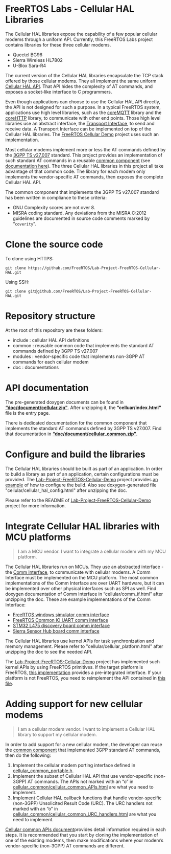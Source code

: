 # FreeRTOS Labs - Cellular HAL Libraries

The Cellular HAL libraries expose the capability of a few popular cellular modems through a uniform API.  Currently, this FreeRTOS Labs project contains libraries for these three cellular modems.  

* Quectel BG96
* Sierra Wireless HL7802
* U-Blox Sara-R4


The current version of the Cellular HAL libraries encapsulate the TCP stack offered by those cellular modems.  They all implement the same uniform [Cellular HAL API](https://github.com/FreeRTOS/Lab-Project-FreeRTOS-Cellular-HAL/raw/main/doc/document/cellular.zip).  That API hides the complexity of AT commands, and exposes a socket-like interface to C programmers.  

Even though applications can choose to use the Cellular HAL API directly, the API is not designed for such a purpose. In a typical FreeRTOS system, applications use high level libraries, such as the [coreMQTT](https://github.com/FreeRTOS/coreMQTT) library and the [coreHTTP](https://github.com/FreeRTOS/coreHTTP) library, to communicate with other end points. Those high level libraries use an abstract interface, the [Transport Interface](https://github.com/FreeRTOS/coreMQTT/blob/main/source/interface/transport_interface.h), to send and receive data. A Transport Interface can be implemented on top of the Cellular HAL libraries. The [FreeRTOS Cellular Demo](https://github.com/FreeRTOS/Lab-Project-FreeRTOS-Cellular-Demo) project uses such an implementation.

Most cellular modems implement more or less the AT commands defined by the [3GPP TS v27.007](https://portal.3gpp.org/desktopmodules/Specifications/SpecificationDetails.aspx?specificationId=1515) standard. This project provides an implementation of such standard AT commands in a reusable [common component](https://github.com/FreeRTOS/Lab-Project-FreeRTOS-Cellular-HAL/tree/master/common) (see [documentation here](https://github.com/FreeRTOS/Lab-Project-FreeRTOS-Cellular-HAL/raw/main/doc/document/cellular_common.zip)). The three Cellular HAL libraries in this project all take advantage of that common code. The library for each modem only implements the vendor-specific AT commands, then exposes the complete Cellular HAL API.

The common component that implements the 3GPP TS v27.007 standard has been written in compliance to these criteria:

* GNU Complexity scores are not over 8.
* MISRA coding standard.  Any deviations from the MISRA C:2012 guidelines are documented in source code comments marked by “`coverity`”.

# Clone the source code

To clone using HTTPS:

```
git clone https://github.com/FreeRTOS/Lab-Project-FreeRTOS-Cellular-HAL.git
```

Using SSH:

```
git clone git@github.com/FreeRTOS/Lab-Project-FreeRTOS-Cellular-HAL.git
```

# Repository structure

At the root of this repository are these folders:

* include : cellular HAL API definitions
* common : reusable common code that implements the standard AT commands defined by 3GPP TS v27.007
* modules : vendor-specific code that implements non-3GPP AT commands for each cellular modem
* doc : documentations

# API documentation

The pre-generated doxygen documents can be found in [**“doc/document/cellular.zip"**](https://github.com/FreeRTOS/Lab-Project-FreeRTOS-Cellular-HAL/raw/main/doc/document/cellular.zip).  After unzipping it,  the **“celluar/index.html”** file is the entry page.

There is dedicated documentation for the common component that implements the standard AT commands defined by 3GPP TS v27.007.  Find that documentation in [**“doc/document/cellular_common.zip”**](https://github.com/FreeRTOS/Lab-Project-FreeRTOS-Cellular-HAL/raw/main/doc/document/cellular_common.zip).

# Configure and build the libraries

The Cellular HAL libraries should be built as part of an application. In order to build a library as part of an application, certain configurations must be provided. The [Lab-Project-FreeRTOS-Cellular-Demo](https://github.com/FreeRTOS/Lab-Project-FreeRTOS-Cellular-Demo) project provides [an example](https://github.com/FreeRTOS/Lab-Project-FreeRTOS-Cellular-Demo/blob/master/source/cellular/cellular_config.h) of how to configure the build. Also see doxygen-generated file "cellular/cellular_hal_config.html" after unzipping the doc.

Please refer to the README of [Lab-Project-FreeRTOS-Cellular-Demo](https://github.com/FreeRTOS/Lab-Project-FreeRTOS-Cellular-Demo) project for more information.

# Integrate Cellular HAL libraries with MCU platforms

> I am a MCU vendor. I want to integrate a cellular modem with my MCU platform.


The Cellular HAL libraries run on MCUs.  They use an abstracted interface - the [Comm Interface](https://github.com/FreeRTOS/Lab-Project-FreeRTOS-Cellular-HAL/blob/master/include/cellular_comm_interface.h), to communicate with cellular modems.  A Comm Interface must be implemented on the MCU platform.  The most common implementations of the Comm Interface are over UART hardware, but it can be implemented over other physical interfaces such as SPI as well.  Find doxygen documentation of Comm Interface in “cellular/comm_if.html” after unzipping the doc. These are example implementations of the Comm Interface:

* [FreeRTOS windows simulator comm interface](https://github.com/FreeRTOS/Lab-Project-FreeRTOS-Cellular-Demo/blob/master/source/cellular/comm_if_windows.c)
* [FreeRTOS Common IO UART comm interface](https://github.com/aws/amazon-freertos/blob/feature/cellular/vendors/st/boards/stm32l475_discovery/ports/comm_if/comm_if_uart.c)
* [STM32 L475 discovery board comm interface](https://github.com/aws/amazon-freertos/blob/feature/cellular/vendors/st/boards/stm32l475_discovery/ports/comm_if/comm_if_st.c)
* [Sierra Sensor Hub board comm interface](https://github.com/aws/amazon-freertos/blob/feature/cellular/vendors/sierra/boards/sensorhub/ports/comm_if/comm_if_sierra.c)

The Cellular HAL libraries use kernel APIs for task synchronization and memory management.  Please refer to "cellular/cellular_platform.html" after unzipping the doc to see the needed API.

The [Lab-Project-FreeRTOS-Cellular-Demo](https://github.com/FreeRTOS/Lab-Project-FreeRTOS-Cellular-Demo) project has implemented such kernel APIs by using FreeRTOS primitives.  If the target platform is FreeRTOS, [this implementation](https://github.com/FreeRTOS/Lab-Project-FreeRTOS-Cellular-Demo/blob/master/source/cellular/cellular_platform.c) provides a pre-integrated interface.  If your platform is not FreeRTOS, you need to reimplement the API contained in [this file](https://github.com/FreeRTOS/Lab-Project-FreeRTOS-Cellular-Demo/blob/master/source/cellular/cellular_platform.c). 

# Adding support for new cellular modems

> I am a cellular modem vendor. I want to implement a Cellular HAL library to support my cellular modem.


In order to add support for a new cellular modem, the developer can reuse the [common component](https://github.com/FreeRTOS/Lab-Project-FreeRTOS-Cellular-HAL/tree/master/common) that implemented 3GPP standard AT commands, then do the following:

1. Implement the cellular modem porting interface defined in [cellular_common_portable.h](https://github.com/FreeRTOS/Lab-Project-FreeRTOS-Cellular-HAL/blob/main/common/include/cellular_common_portable.h).
2. Implement the subset of Cellular HAL API that use vendor-specific (non-3GPP) AT commands.  The APIs not marked with an “o” in [cellular_common/cellular_common_APIs.html](https://github.com/FreeRTOS/Lab-Project-FreeRTOS-Cellular-HAL/raw/main/doc/document/cellular_common.zip) are what you need to implement.
3. Implement Cellular HAL callback functions that handle vendor-specific (non-3GPP) Unsolicited Result Code (URC). The URC handlers not marked with an “o” in [cellular_common/cellular_common_URC_handlers.html](https://github.com/FreeRTOS/Lab-Project-FreeRTOS-Cellular-HAL/raw/main/doc/document/cellular_common.zip) are what you need to implement. 

[Cellular common APIs document](https://github.com/FreeRTOS/Lab-Project-FreeRTOS-Cellular-HAL/raw/main/doc/document/cellular_common.zip)provides detail information required in each steps.
It is recommended that you start by cloning the implementation of one of the existing modems, then make modifications where your modem’s vendor-specific (non-3GPP) AT commands are different.

